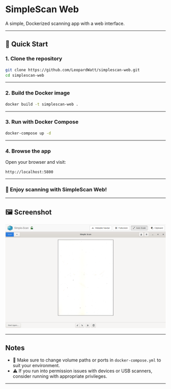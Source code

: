 # SimpleScan Web

A simple, Dockerized scanning app with a web interface.

---

## 🚀 Quick Start

### 1. Clone the repository

```bash
git clone https://github.com/LeopardWatt/simplescan-web.git
cd simplescan-web
```

---

### 2. Build the Docker image

```bash
docker build -t simplescan-web .
```

---

### 3. Run with Docker Compose

```bash
docker-compose up -d
```

---

### 4. Browse the app

Open your browser and visit:

```
http://localhost:5800
```

---

### 🎉 Enjoy scanning with SimpleScan Web!

---

## 🖼️ Screenshot

![SimpleScan Web UI](assets/simplescan-web1.png)

---

## Notes

- 🔧 Make sure to change volume paths or ports in `docker-compose.yml` to suit your environment.
- ⚠️ If you run into permission issues with devices or USB scanners, consider running with appropriate privileges.

---
